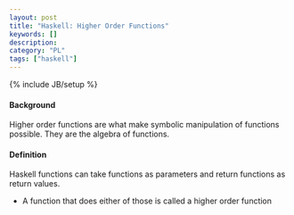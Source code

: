 ```yaml
--- 
layout: post 
title: "Haskell: Higher Order Functions" 
keywords: [] 
description: 
category: "PL"
tags: ["haskell"] 
--- 
```

{% include JB/setup %}

#### Background
Higher order functions are what make symbolic manipulation of functions
possible. They are the algebra of functions.


#### Definition
Haskell functions can take functions as parameters and return functions as
return values.
- A function that does either of those is called a higher order function
